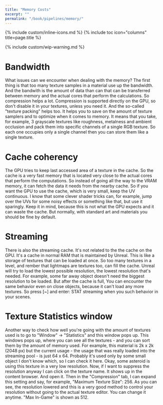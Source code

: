```yaml
---
title: "Memory Costs"
excerpt: ""
permalink: "/book/pipelines/memory/"
---
```


{% include custom/inline-icons.md %}
{% include toc icon="columns" title=page.title %}

{% include custom/wip-warning.md %}

# Bandwidth

What issues can we encounter when dealing with the memory? The first thing is that too many texture samples in a material use up the bandwidth. And the bandwith is the amount of data than can that can be transferred between memory and the actual cores that perform the calculations. So compression helps a lot. Compression is supported directly on the GPU, so don't disable it in your textures, unless you need it. And the so-called "texture packing" helps too. It helps you to save on the amount of texture samplers and to optimize when it comes to memory. It means that you take, for example, 3 grayscale textures like roughness, metalness and ambient occlusion and pack them into specific channels of a single RGB texture. So each one occupies only a single channel then you can store them like a single texture.

# Cache coherency

The GPU tries to keep last accessed area of a texture in the cache. So the cache is a very fast memory that is located very close to the actual cores that perform the computations. So instead of going all the way to the VRAM memory, it can fetch the data it needs from the nearby cache. So if you want the GPU to use the cache, which is very small, keep the UV continuous. I know that some clever shader tricks can, for example, jump over the UVs for some noisy effects or something like that, but use it sparingly. Keep it in mind, because this is not what the GPU expects and it can waste the cache. But normally, with standard art and materials you should be fine by default.

# Streaming

There is also the streaming cache. It's not related to the the cache on the GPU. It's a cache in normal RAM that is maintained by Unreal. This is like a storage of textures that can be loaded at once. So too many textures in a level, and rember that lightmaps are textures too, can fill the cache. Unreal will try to load the lowest possible resolution, the lowest resolution that's needed. For example, some far away object doesn't need the biggest resolution to be loaded. But after the cache is full, You can encounter the same behavior even on close objects, because it can't load any more textures. So press [~] and enter: STAT streaming when you such behavior in your scenes.

# Texture Statistics window

Another way to check how well you're going with the amount of textures used is to go to "Window" → "Statistics" and this window pops up. This windows pops up, where you can see all the textures - and you can sort them by the amount of memory used. For example, this material is 2k x 2k (2048 px) but the current usage - the usage that was really loaded into the streaming pool - is just 64 x 64. Probably it's used only by some small object I don't know which, so I can check it here. Okay, some asteroid is using this texture in a very low resolution. Now, if I want to suppress the resolution anyway I can click on the texture name. It shows up in the content browser. And open it. Then in the "Compression" tab, I can expand this setting and say, for example, "Maximum Texture Size": 256. As you can see, the resolution lowered and this is a very good method to control your resolution without going to the actual texture editor. You can change it anytime. "Max In-Game" is shown as 512.

